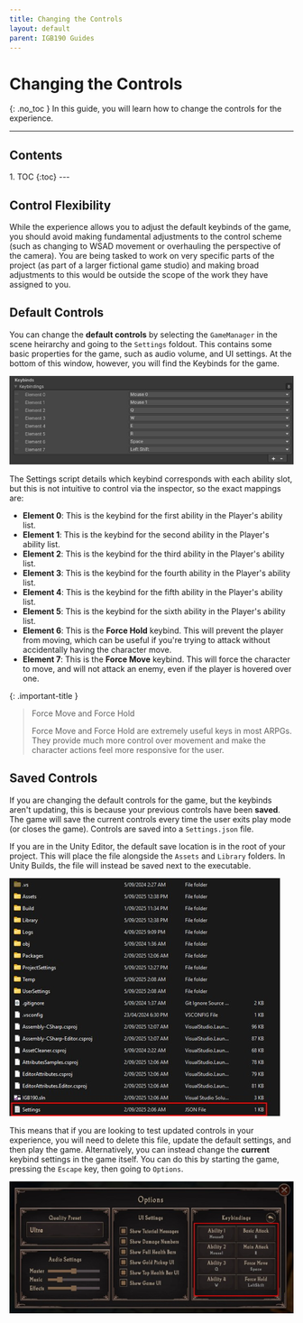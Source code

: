 ```yaml
---
title: Changing the Controls
layout: default
parent: IGB190 Guides
---
```


# Changing the Controls
{: .no_toc }
In this guide, you will learn how to change the controls for the experience.

---
<h2 class="text-delta">Contents</h2>
1. TOC
{:toc}
---

## Control Flexibility
While the experience allows you to adjust the default keybinds of the game, you should avoid making fundamental adjustments to the control scheme (such as changing to WSAD movement or overhauling the perspective of the camera). You are being tasked to work on very specific parts of the project (as part of a larger fictional game studio) and making broad adjustments to this would be outside the scope of the work they have assigned to you. 

## Default Controls
You can change the **default controls** by selecting the `GameManager` in the scene heirarchy and going to the `Settings` foldout. This contains some basic properties for the game, such as audio volume, and UI settings. At the bottom of this window, however, you will find the Keybinds for the game.

![Image of Keybind Options](../assets/controls-1.jpg)

The Settings script details which keybind corresponds with each ability slot, but this is not intuitive to control via the inspector, so the exact mappings are:

- **Element 0**: This is the keybind for the first ability in the Player's ability list.
- **Element 1**: This is the keybind for the second ability in the Player's ability list.
- **Element 2**: This is the keybind for the third ability in the Player's ability list.
- **Element 3**: This is the keybind for the fourth ability in the Player's ability list.
- **Element 4**: This is the keybind for the fifth ability in the Player's ability list.
- **Element 5**: This is the keybind for the sixth ability in the Player's ability list.
- **Element 6**: This is the **Force Hold** keybind. This will prevent the player from moving, which can be useful if you're trying to attack without accidentally having the character move.
- **Element 7**: This is the **Force Move** keybind. This will force the character to move, and will not attack an enemy, even if the player is hovered over one.

{: .important-title }
> Force Move and Force Hold
>
> Force Move and Force Hold are extremely useful keys in most ARPGs. They provide much more control over movement and make the character actions feel more responsive for the user.

## Saved Controls
If you are changing the default controls for the game, but the keybinds aren't updating, this is because your previous controls have been **saved**. The game will save the current controls every time the user exits play mode (or closes the game). Controls are saved into a `Settings.json` file.

If you are in the Unity Editor, the default save location is in the root of your project. This will place the file alongside the `Assets` and `Library` folders. In Unity Builds, the file will instead be saved next to the executable.

![Image of Keybind Options](../assets/controls-2.jpg)

This means that if you are looking to test updated controls in your experience, you will need to delete this file, update the default settings, and then play the game. Alternatively, you can instead change the **current** keybind settings in the game itself. You can do this by starting the game, pressing the `Escape` key, then going to `Options`.

![Image of Keybind Options](../assets/controls-3.jpg)